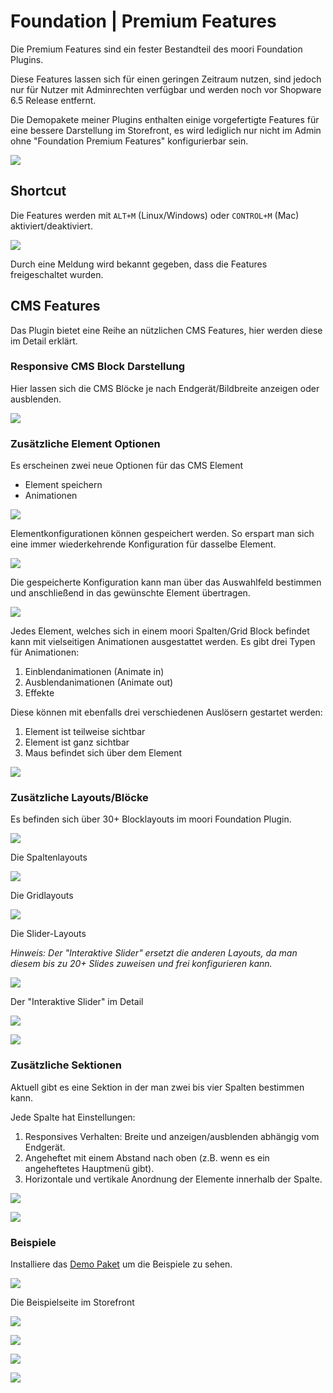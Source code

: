 # Foundation | Premium Features

Die Premium Features sind ein fester Bestandteil des moori Foundation Plugins.

Diese Features lassen sich für einen geringen Zeitraum nutzen, sind jedoch nur für Nutzer mit Adminrechten
verfügbar und werden noch vor Shopware 6.5 Release entfernt.

Die Demopakete meiner Plugins enthalten einige vorgefertigte Features für eine bessere Darstellung im
Storefront, es wird lediglich nur nicht im Admin ohne "Foundation Premium Features" konfigurierbar sein.

![](images/mfu-01.jpg)

## Shortcut

Die Features werden mit `ALT+M` (Linux/Windows) oder `CONTROL+M` (Mac) aktiviert/deaktiviert.

![](images/mfu-02.jpg)

Durch eine Meldung wird bekannt gegeben, dass die Features freigeschaltet wurden.

## CMS Features

Das Plugin bietet eine Reihe an nützlichen CMS Features, hier werden diese im Detail erklärt.

### Responsive CMS Block Darstellung

Hier lassen sich die CMS Blöcke je nach Endgerät/Bildbreite anzeigen oder ausblenden.

![](images/mfu-03.jpg)

### Zusätzliche Element Optionen

Es erscheinen zwei neue Optionen für das CMS Element

- Element speichern
- Animationen

![](images/mfu-04.jpg)

Elementkonfigurationen können gespeichert werden. So erspart man sich eine immer
wiederkehrende Konfiguration für dasselbe Element.

![](images/mfu-05.jpg)

Die gespeicherte Konfiguration kann man über das Auswahlfeld bestimmen und anschließend
in das gewünschte Element übertragen.

![](images/mfu-06.jpg)

Jedes Element, welches sich in einem moori Spalten/Grid Block befindet kann mit
vielseitigen Animationen ausgestattet werden. Es gibt drei Typen für Animationen:

1. Einblendanimationen (Animate in)
2. Ausblendanimationen (Animate out)
3. Effekte

Diese können mit ebenfalls drei verschiedenen Auslösern gestartet werden:

1. Element ist teilweise sichtbar
1. Element ist ganz sichtbar
1. Maus befindet sich über dem Element

![](images/mfu-07.jpg)

### Zusätzliche Layouts/Blöcke

Es befinden sich über 30+ Blocklayouts im moori Foundation Plugin.

![](images/mfu-08.jpg)

Die Spaltenlayouts

![](images/mfu-09.jpg)

Die Gridlayouts

![](images/mfu-10.jpg)

Die Slider-Layouts

_Hinweis: Der "Interaktive Slider" ersetzt die anderen Layouts, da man diesem
bis zu 20+ Slides zuweisen und frei konfigurieren kann._

![](images/mfu-11.jpg)

Der "Interaktive Slider" im Detail

![](images/mfu-12.jpg)

![](images/mfu-13.jpg)

### Zusätzliche Sektionen

Aktuell gibt es eine Sektion in der man zwei bis vier Spalten bestimmen kann.

Jede Spalte hat Einstellungen:

1. Responsives Verhalten: Breite und anzeigen/ausblenden abhängig vom Endgerät.
2. Angeheftet mit einem Abstand nach oben (z.B. wenn es ein angeheftetes Hauptmenü gibt).
3. Horizontale und vertikale Anordnung der Elemente innerhalb der Spalte.

![](images/mfu-14.jpg)

![](images/mfu-15.jpg)

### Beispiele

Installiere das [Demo Paket](../MoorlFoundation/demo-assistant.md) um die Beispiele zu sehen.

![](images/mfu-16.jpg)

Die Beispielseite im Storefront

![](images/mfu-17.jpg)

![](images/mfu-18.jpg)

![](images/mfu-19.jpg)

![](images/mfu-20.jpg)
